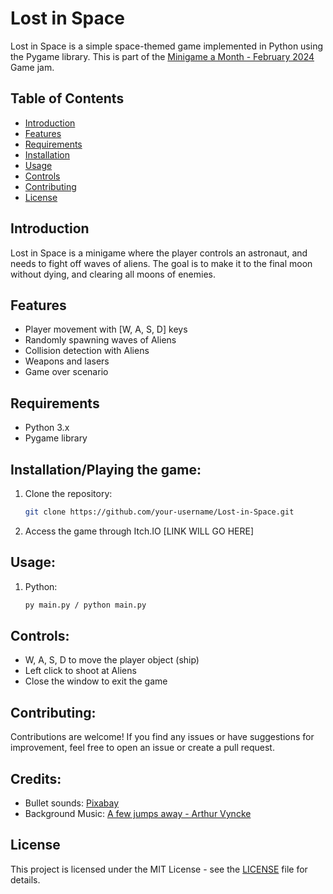 # Lost in Space

Lost in Space is a simple space-themed game implemented in Python using the Pygame library. This is part of the [Minigame a Month - February 2024](https://itch.io/jam/minigame-a-month-february-2024) Game jam.

## Table of Contents

- [Introduction](#introduction)
- [Features](#features)
- [Requirements](#requirements)
- [Installation](#installation)
- [Usage](#usage)
- [Controls](#controls)
- [Contributing](#contributing)
- [License](#license)

## Introduction

Lost in Space is a minigame where the player controls an astronaut, and needs to fight off waves of aliens. The goal is to make it to the final moon without dying, and clearing all moons of enemies.

## Features

- Player movement with [W, A, S, D] keys
- Randomly spawning waves of Aliens
- Collision detection with Aliens
- Weapons and lasers
- Game over scenario

## Requirements

- Python 3.x
- Pygame library

## Installation/Playing the game:

1. Clone the repository:

   ```bash
   git clone https://github.com/your-username/Lost-in-Space.git
   ```
2. Access the game through Itch.IO
  [LINK WILL GO HERE]

## Usage:
1. Python:
   ```bash
   py main.py / python main.py
   ```
## Controls:
- W, A, S, D to move the player object (ship)
- Left click to shoot at Aliens
- Close the window to exit the game

## Contributing:

Contributions are welcome! If you find any issues or have suggestions for improvement, feel free to open an issue or create a pull request.

## Credits:
- Bullet sounds: [Pixabay](pixabay.com)
- Background Music: [A few jumps away - Arthur Vyncke](https://soundcloud.com/arthurvost/a-few-jumps-away)

## License

This project is licensed under the MIT License - see the [LICENSE](LICENSE) file for details.
